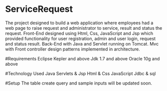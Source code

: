 # ServiceRequest
The project designed to build a web application where employees had a web page to raise request and administrator to service, result and status the request. Front-End designed using Html, Css, JavaScript and Jsp which provided functionality for user registration, admin and user login, request and status result. Back-End with Java and Servlet running on Tomcat. Mvc with Front controller design patterns implemented in architecture.

#Requirements
Eclipse Kepler and above
Jdk 1.7 and above
Oracle 10g and above

#Technology Used
Java
Servlets & Jsp
Html & Css
JavaScript
Jdbc & sql

#Setup
The table create query and sample inputs will be updated soon.
